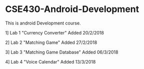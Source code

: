 # CSE430-Android-Development

This is android Development course.


1] Lab 1 "Currency Converter" Added 20/2/2018 

2] Lab 2 "Matching Game" Added 27/2/2018 

3] Lab 3 "Matching Game Database" Added 06/3/2018 

4] Lab 4 "Voice Calendar" Added 13/3/2018 